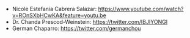 * Nicole Estefania Cabrera Salazar: https://www.youtube.com/watch?v=ROnSXbHCwKA&feature=youtu.be
* Dr. Chanda Prescod-Weinstein: https://twitter.com/IBJIYONGI
* German Chaparro: https://twitter.com/germanchou
